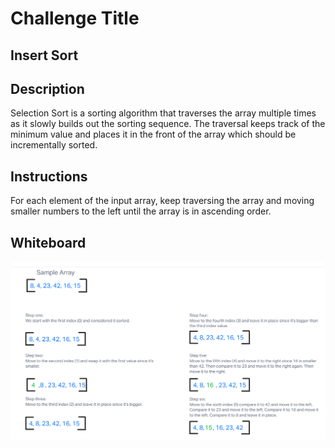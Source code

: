 # Challenge Title
## Insert Sort

## Description
Selection Sort is a sorting algorithm that traverses the array multiple times as it slowly builds out the sorting sequence. The traversal keeps track of the minimum value and places it in the front of the array which should be incrementally sorted.

## Instructions
For each element of the input array, keep traversing the array and moving smaller numbers to the left until the array is in ascending order.

## Whiteboard
![a whiteboard of insert sort algorithm steps](./whiteboard.png)
